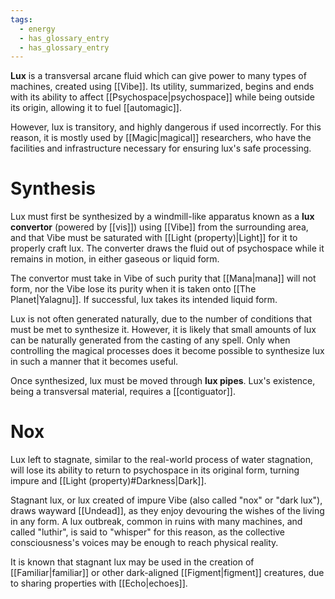 ```yaml
---
tags:
  - energy
  - has_glossary_entry
  - has_glossary_entry
---
```


**Lux** is a transversal arcane fluid which can give power to many types of machines, created using [[Vibe]]. Its utility, summarized, begins and ends with its ability to affect [[Psychospace|psychospace]] while being outside its origin, allowing it to fuel [[automagic]]. 

However, lux is transitory, and highly dangerous if used incorrectly. For this reason, it is mostly used by [[Magic|magical]] researchers, who have the facilities and infrastructure necessary for ensuring lux's safe processing.

# Synthesis
Lux must first be synthesized by a windmill-like apparatus known as a **lux convertor** (powered by [[vis]]) using [[Vibe]] from the surrounding area, and that Vibe must be saturated with [[Light (property)|Light]] for it to properly craft lux. The converter draws the fluid out of psychospace while it remains in motion, in either gaseous or liquid form.

The convertor must take in Vibe of such purity that [[Mana|mana]] will not form, nor the Vibe lose its purity when it is taken onto [[The Planet|Yalagnu]]. If successful, lux takes its intended liquid form.

Lux is not often generated naturally, due to the number of conditions that must be met to synthesize it. However, it is likely that small amounts of lux can be naturally generated from the casting of any spell. Only when controlling the magical processes does it become possible to synthesize lux in such a manner that it becomes useful.

Once synthesized, lux must be moved through **lux pipes**. Lux's existence, being a transversal material, requires a [[contiguator]].

# Nox
Lux left to stagnate, similar to the real-world process of water stagnation, will lose its ability to return to psychospace in its original form, turning impure and [[Light (property)#Darkness|Dark]].

Stagnant lux, or lux created of impure Vibe (also called "nox" or "dark lux"), draws wayward [[Undead]], as they enjoy devouring the wishes of the living in any form. A lux outbreak, common in ruins with many machines, and called "luthir", is said to "whisper" for this reason, as the collective consciousness's voices may be enough to reach physical reality.

It is known that stagnant lux may be used in the creation of [[Familiar|familiar]] or other dark-aligned [[Figment|figment]] creatures, due to sharing properties with [[Echo|echoes]].